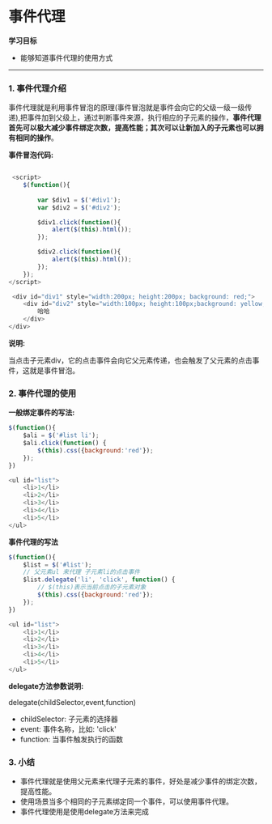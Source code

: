 # 事件代理

**学习目标**

* 能够知道事件代理的使用方式

---

### 1. 事件代理介绍

事件代理就是利用事件冒泡的原理(事件冒泡就是事件会向它的父级一级一级传递),把事件加到父级上，通过判断事件来源，执行相应的子元素的操作，**事件代理首先可以极大减少事件绑定次数，提高性能；其次可以让新加入的子元素也可以拥有相同的操作**。


**事件冒泡代码:**

```js

 <script>
    $(function(){
        
        var $div1 = $('#div1');
        var $div2 = $('#div2');

        $div1.click(function(){
            alert($(this).html());
        }); 

        $div2.click(function(){
            alert($(this).html());
        }); 
    });
</script>

 <div id="div1" style="width:200px; height:200px; background: red;">
    <div id="div2" style="width:100px; height:100px;background: yellow;">
        哈哈
    </div>
</div>

```

**说明:**

当点击子元素div，它的点击事件会向它父元素传递，也会触发了父元素的点击事件，这就是事件冒泡。


### 2. 事件代理的使用


**一般绑定事件的写法:**

```js
$(function(){
    $ali = $('#list li');
    $ali.click(function() {
        $(this).css({background:'red'});
    });
})

<ul id="list">
    <li>1</li>
    <li>2</li>
    <li>3</li>
    <li>4</li>
    <li>5</li>
</ul>
```

**事件代理的写法**

```js
$(function(){
    $list = $('#list');
    // 父元素ul 来代理 子元素li的点击事件
    $list.delegate('li', 'click', function() {
        // $(this)表示当前点击的子元素对象
        $(this).css({background:'red'});
    });
})

<ul id="list">
    <li>1</li>
    <li>2</li>
    <li>3</li>
    <li>4</li>
    <li>5</li>
</ul>
```

**delegate方法参数说明:**

delegate(childSelector,event,function)
* childSelector: 子元素的选择器
* event: 事件名称，比如: 'click'
* function: 当事件触发执行的函数

### 3. 小结

* 事件代理就是使用父元素来代理子元素的事件，好处是减少事件的绑定次数，提高性能。
* 使用场景当多个相同的子元素绑定同一个事件，可以使用事件代理。
* 事件代理使用是使用delegate方法来完成






